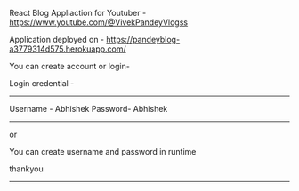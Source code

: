 React Blog Appliaction for Youtuber - https://www.youtube.com/@VivekPandeyVlogss

Application deployed on - https://pandeyblog-a3779314d575.herokuapp.com/


You can create account or login-

Login credential -
***************************************
Username - Abhishek
Password- Abhishek
*****************************************
or 

You can create username and password in runtime 

thankyou
************************************************
